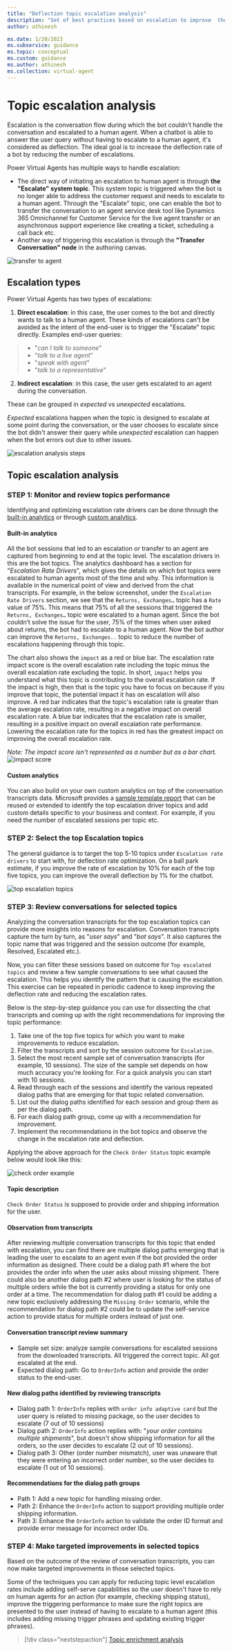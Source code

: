 ```yaml
---
title: "Deflection topic escalation analysis"
description: "Set of best practices based on escalation to improve  the deflection rate of a Power Virtual Agents chatbot"
author: athinesh

ms.date: 1/20/2023
ms.subservice: guidance
ms.topic: conceptual
ms.custom: guidance
ms.author: athinesh
ms.collection: virtual-agent
---
```

# Topic escalation analysis
  
Escalation is the conversation flow during which the bot couldn’t handle the conversation and escalated to a human agent. When a chatbot is able to answer the user query without having to escalate to a human agent, it's considered as deflection. The ideal goal is to increase the deflection rate of a bot by reducing the number of escalations.

Power Virtual Agents has multiple ways to handle escalation:

- The direct way of initiating an escalation to human agent is through **the "Escalate" system topic**. This system topic is triggered when the bot is no longer able to address the customer request and needs to escalate to a human agent. Through the "Escalate" topic, one can enable the bot to transfer the conversation to an agent service desk tool like Dynamics 365 Omnichannel for Customer Service for the live agent transfer or an asynchronous support experience like creating a ticket, scheduling a call back etc.
- Another way of triggering this escalation is through the **"Transfer Conversation" node** in the authoring canvas.

![transfer to agent](./media/introduction/df-transfer-agent.png)  

## Escalation types

Power Virtual Agents has two types of escalations:

1. **Direct escalation**: in this case, the user comes to the bot and directly wants to talk to a human agent. These kinds of escalations can't be avoided as the intent of the end-user is to trigger the "Escalate" topic directly.
Examples end-user queries:
>
> - "_can I talk to someone_"
> - "_talk to a live agent_"
> - "_speak with agent_"
> - "_talk to a representative_"

2. **Indirect escalation**: in this case, the user gets escalated to an agent during the conversation.

These can be grouped in _expected_ vs _unexpected_ escalations.

_Expected_ escalations happen when the topic is designed to escalate at some point during the conversation, or the user chooses to escalate since the bot didn't answer their query while _unexpected_ escalation can happen when the bot errors out due to other issues.

![escalation analysis steps](./media/introduction/df-escalation-analysis-steps.png)

## Topic escalation analysis

### STEP 1: Monitor and review topics performance

Identifying and optimizing escalation rate drivers can be done through the [built-in analytics](/power-virtual-agents/preview/analytics-overview) or through [custom analytics](./custom-analytics-strategy.md).

#### Built-in analytics

All the bot sessions that led to an escalation or transfer to an agent are captured from beginning to end at the topic level.
The escalation drivers in this are the bot topics.
The analytics dashboard has a section for "_Escalation Rate Drivers_", which gives the details on which bot topics were escalated to human agents most of the time and why.
This information is available in the numerical point of view and derived from the chat transcripts.
For example, in the below screenshot, under the `Escalation Rate Drivers` section, we see that the `Returns, Exchanges…` topic has a `Rate` value of 75%. This means that 75% of all the sessions that triggered the `Returns, Exchanges…` topic were escalated to a human agent.
Since the bot couldn’t solve the issue for the user, 75% of the times when user asked about returns, the bot had to escalate to a human agent. Now the bot author can improve the `Returns, Exchanges..` topic to reduce the number of escalations happening through this topic.

The chart also shows the `impact` as a red or blue bar. The escalation rate impact score is the overall escalation rate including the topic minus the overall escalation rate excluding the topic. In short, `impact` helps you understand what this topic is contributing to the overall escalation rate. If the impact is high, then that is the topic you have to focus on because if you improve that topic, the potential impact it has on escalation will also improve.
A red bar indicates that the topic's escalation rate is greater than the average escalation rate, resulting in a negative impact on overall escalation rate. A blue bar indicates that the escalation rate is smaller, resulting in a positive impact on overall escalation rate performance. Lowering the escalation rate for the topics in red has the greatest impact on improving the overall escalation rate.

_Note: The impact score isn't represented as a number but as a bar chart._
![impact score](./media/introduction/df-impact-score.png)
  
#### Custom analytics
  
You can also build on your own custom analytics on top of the conversation transcripts data. Microsoft provides a [sample template report](https://aka.ms/PVAAnalytics) that can be reused or extended to identify the top escalation driver topics and add custom details specific to your business and context. For example, if you need the number of escalated sessions per topic etc.  

### STEP 2: Select the top Escalation topics

The general guidance is to target the top 5-10 topics under `Escalation rate drivers` to start with, for deflection rate optimization. On a ball park estimate, if you improve the rate of escalation by 10% for each of the top five topics, you can improve the overall deflection by 1% for the chatbot.

![top escalation topics](./media/introduction/df-top-escalation-topics.png)

### STEP 3: Review conversations for selected topics

Analyzing the conversation transcripts for the top escalation topics can provide more insights into reasons for escalation. Conversation transcripts capture the turn by turn, as "_user says_" and "_bot says_". It also captures the topic name that was triggered and the session outcome (for example, Resolved, Escalated etc.).

Now, you can filter these sessions based on outcome for `Top escalated topics` and review a few sample conversations to see what caused the escalation. This helps you identify the pattern that is causing the escalation. This exercise can be repeated in periodic cadence to keep improving the deflection rate and reducing the escalation rates.

Below is the step-by-step guidance you can use for dissecting the chat transcripts and coming up with the right recommendations for improving the topic performance:

1. Take one of the top five topics for which you want to make improvements to reduce escalation.
2. Filter the transcripts and sort by the session outcome for `Escalation`.
3. Select the most recent sample set of conversation transcripts (for example, 10 sessions). The size of the sample set depends on how much accuracy you're looking for. For a quick analysis you can start with 10 sessions.
4. Read through each of the sessions and identify the various repeated dialog paths that are emerging for that topic related conversation.
5. List out the dialog paths identified for each session and group them as per the dialog path.
6. For each dialog path group, come up with a recommendation for improvement.
7. Implement the recommendations in the bot topics and observe the change in the escalation rate and deflection.

Applying the above approach for the `Check Order Status` topic example below would look like this:

![check order example](./media/introduction/df-check-order.png)

#### Topic description

`Check Order Status` is supposed to provide order and shipping information for the user.

#### Observation from transcripts

After reviewing multiple conversation transcripts for this topic that ended with escalation, you can find there are multiple dialog paths emerging that is leading the user to escalate to an agent even if the bot provided the order information as designed.
There could be a dialog path #1 where the bot provides the order info when the user asks about missing shipment. There could also be another dialog path #2 where user is looking for the status of multiple orders while the bot is currently providing a status for only one order at a time. The recommendation for dialog path #1 could be adding a new topic exclusively addressing the `Missing Order` scenario, while the recommendation for dialog path #2 could be to update the self-service action to provide status for multiple orders instead of just one.

#### Conversation transcript review summary

- Sample set size: analyze sample conversations for escalated sessions from the downloaded transcripts. All triggered the correct topic. All got escalated at the end.
- Expected dialog path: Go to `OrderInfo` action and provide the order status to the end-user.

#### New dialog paths identified by reviewing transcripts

- Dialog path 1: `OrderInfo` replies with `order info adaptive card` but the user query is related to missing package, so the user decides to escalate (7 out of 10 sessions)
- Dialog path 2: `OrderInfo` action replies with: "_your order contains multiple shipments_", but doesn't show shipping information for all the orders, so the user decides to escalate (2 out of 10 sessions).
- Dialog path 3: Other (order number mismatch), user was unaware that they were entering an incorrect order number, so the user decides to escalate  (1 out of 10 sessions).

#### Recommendations for the dialog path groups

- Path 1: Add a new topic for handling missing order.
- Path 2: Enhance the `OrderInfo` action to support providing multiple order shipping information.
- Path 3: Enhance the `OrderInfo` action to validate the order ID format and provide error message for incorrect order IDs.

### STEP 4: Make targeted improvements in selected topics

Based on the outcome of the review of conversation transcripts, you can now make targeted improvements in those selected topics.

Some of the techniques you can apply for reducing topic level escalation rates include adding self-serve capabilities so the user doesn't have to rely on human agents for an action (for example, checking shipping status), improve the triggering performance to make sure the right topics are presented to the user instead of having to escalate to a human agent (this includes adding missing trigger phrases and updating existing trigger phrases).

> [!div class="nextstepaction"]
> [Topic enrichment analysis](deflection-topic-enrichment-analysis.md)
